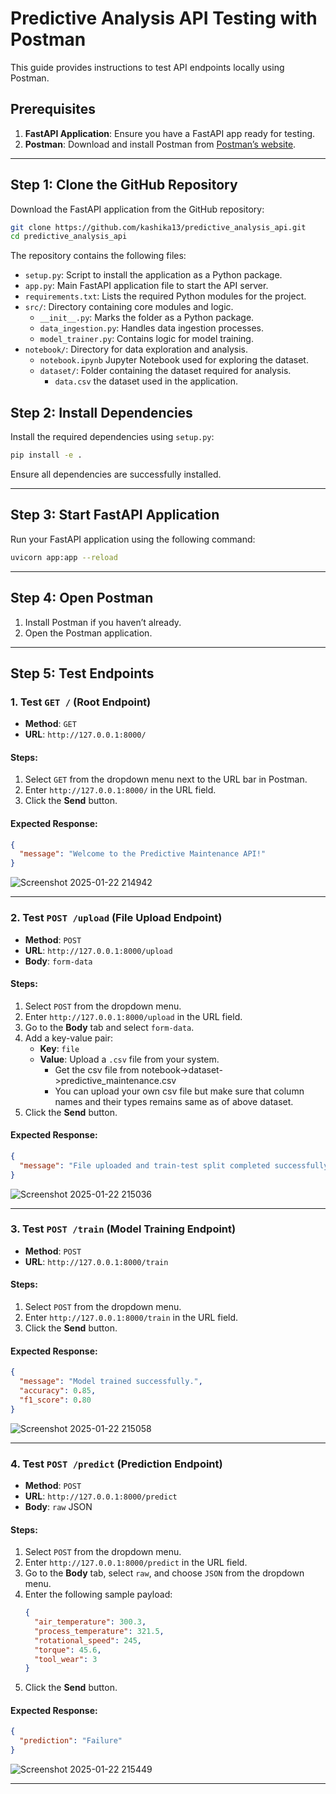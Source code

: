 # Predictive Analysis API Testing with Postman

This guide provides instructions to test API endpoints locally using Postman.

## Prerequisites

1. **FastAPI Application**: Ensure you have a FastAPI app ready for testing.
2. **Postman**: Download and install Postman from [Postman’s website](https://www.postman.com/).

---

## Step 1: Clone the GitHub Repository

Download the FastAPI application from the GitHub repository:

```bash
git clone https://github.com/kashika13/predictive_analysis_api.git
cd predictive_analysis_api
```

The repository contains the following files:
- `setup.py`: Script to install the application as a Python package.
- `app.py`: Main FastAPI application file to start the API server.
- `requirements.txt`: Lists the required Python modules for the project.
- `src/`: Directory containing core modules and logic.
  - `__init__.py`: Marks the folder as a Python package.
  - `data_ingestion.py`: Handles data ingestion processes.
  - `model_trainer.py`: Contains logic for model training.
- `notebook/`: Directory for data exploration and analysis.
  - `notebook.ipynb` Jupyter Notebook used for exploring the dataset.
  - `dataset/`: Folder containing the dataset required for analysis.
    - `data.csv` the dataset used in the application.


## Step 2: Install Dependencies

Install the required dependencies using `setup.py`:

```bash
pip install -e .
```

Ensure all dependencies are successfully installed.

---

## Step 3: Start FastAPI Application

Run your FastAPI application using the following command:

```bash
uvicorn app:app --reload
```

---

## Step 4: Open Postman

1. Install Postman if you haven’t already.
2. Open the Postman application.

---

## Step 5: Test Endpoints

### 1. Test `GET /` (Root Endpoint)

- **Method**: `GET`
- **URL**: `http://127.0.0.1:8000/`

#### Steps:
1. Select `GET` from the dropdown menu next to the URL bar in Postman.
2. Enter `http://127.0.0.1:8000/` in the URL field.
3. Click the **Send** button.

#### Expected Response:
```json
{
  "message": "Welcome to the Predictive Maintenance API!"
}
```

![Screenshot 2025-01-22 214942](https://github.com/user-attachments/assets/21f4f6b7-e6c9-4afc-b39e-32cc53a77f9f)


---

### 2. Test `POST /upload` (File Upload Endpoint)

- **Method**: `POST`
- **URL**: `http://127.0.0.1:8000/upload`
- **Body**: `form-data`

#### Steps:
1. Select `POST` from the dropdown menu.
2. Enter `http://127.0.0.1:8000/upload` in the URL field.
3. Go to the **Body** tab and select `form-data`.
4. Add a key-value pair:
   - **Key**: `file`
   - **Value**: Upload a `.csv` file from your system.
       - Get the csv file from notebook->dataset->predictive_maintenance.csv
       - You can upload your own csv file but make sure that column names and their types remains same as of above dataset.
5. Click the **Send** button.

#### Expected Response:
```json
{
  "message": "File uploaded and train-test split completed successfully."
}
```
![Screenshot 2025-01-22 215036](https://github.com/user-attachments/assets/4215fe3a-725e-4ac6-9961-116dc14e13bc)


---

### 3. Test `POST /train` (Model Training Endpoint)

- **Method**: `POST`
- **URL**: `http://127.0.0.1:8000/train`

#### Steps:
1. Select `POST` from the dropdown menu.
2. Enter `http://127.0.0.1:8000/train` in the URL field.
3. Click the **Send** button.

#### Expected Response:
```json
{
  "message": "Model trained successfully.",
  "accuracy": 0.85,
  "f1_score": 0.80
}
```
![Screenshot 2025-01-22 215058](https://github.com/user-attachments/assets/8fb4b918-1a25-43a7-9490-679f332573fe)


---

### 4. Test `POST /predict` (Prediction Endpoint)

- **Method**: `POST`
- **URL**: `http://127.0.0.1:8000/predict`
- **Body**: `raw` JSON

#### Steps:
1. Select `POST` from the dropdown menu.
2. Enter `http://127.0.0.1:8000/predict` in the URL field.
3. Go to the **Body** tab, select `raw`, and choose `JSON` from the dropdown menu.
4. Enter the following sample payload:
   ```json
   {
     "air_temperature": 300.3,
     "process_temperature": 321.5,
     "rotational_speed": 245,
     "torque": 45.6,
     "tool_wear": 3
   }
   ```
5. Click the **Send** button.

#### Expected Response:
```json
{
  "prediction": "Failure"
}
```

![Screenshot 2025-01-22 215449](https://github.com/user-attachments/assets/3ef9b93d-c93a-4058-95ff-8b1e10a17406)

---



